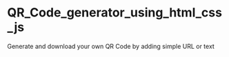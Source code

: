 # QR_Code_generator_using_html_css_js
Generate and download your own QR Code by adding simple URL or text 
